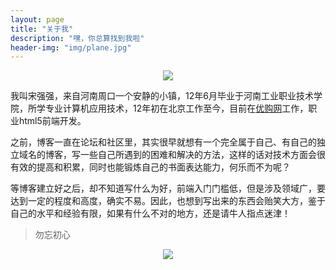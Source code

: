 ```yaml
---
layout: page
title: "关于我"
description: "嘿，你总算找到我啦"
header-img: "img/plane.jpg"
---
```


<center>
    <p><img src="http://dreamofbook.qiniudn.com/Zero.png" align="center"></p>
</center>

我叫宋强强，来自河南周口一个安静的小镇，12年6月毕业于河南工业职业技术学院，所学专业计算机应用技术，12年初在北京工作至今，目前在[优购网](http://m.yougou.com)工作，职业html5前端开发。

之前，博客一直在论坛和社区里，其实很早就想有一个完全属于自己、有自己的独立域名的博客，写一些自己所遇到的困难和解决的方法，这样的话对技术方面会很有效的提高和积累，同时也能锻炼自己的书面表达能力，何乐而不为呢？

等博客建立好之后，却不知道写什么为好，前端入门门槛低，但是涉及领域广，要达到一定的程度和高度，确实不易。因此，也想到写出来的东西会贻笑大方，鉴于自己的水平和经验有限，如果有什么不对的地方，还是请牛人指点迷津！


> 勿忘初心

<center>
    <p><img src="http://dreamofbook.qiniudn.com/hacker.png" align="center"></p>
</center>
